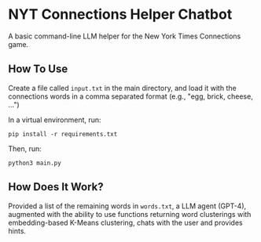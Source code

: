 # NYT Connections Helper Chatbot
A basic command-line LLM helper for the New York Times Connections game.

## How To Use
Create a file called `input.txt` in the main directory, and load it with the connections words in a comma separated format (e.g., "egg, brick, cheese, ...")

In a virtual environment, run:
```
pip install -r requirements.txt
```

Then, run:
```
python3 main.py
```

## How Does It Work?
Provided a list of the remaining words in `words.txt`, a LLM agent (GPT-4), augmented with the ability to use functions returning word clusterings with embedding-based K-Means clustering, chats with the user and provides hints.
